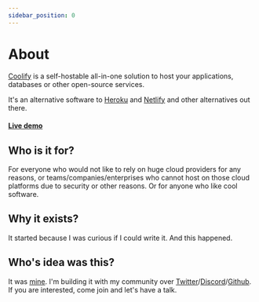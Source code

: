 ```yaml
---
sidebar_position: 0
---
```


# About

[Coolify](https://coolify.io) is a self-hostable all-in-one solution to host your applications, databases or other open-source services.

It's an alternative software to [Heroku](https://www.heroku.com/) and [Netlify](https://www.netlify.com/) and other alternatives out there.

#### [Live demo](https://demo.coolify.io/)

## Who is it for?
For everyone who would not like to rely on huge cloud providers for any reasons, or teams/companies/enterprises who cannot host on those cloud platforms due to security or other reasons. Or for anyone who like cool software.

## Why it exists?
It started because I was curious if I could write it. And this happened. 

## Who's idea was this?
It was [mine](https://twitter.com/andrasbacsai). I'm building it with my community over [Twitter](https://twitter.com/andrasbacsai)/[Discord](https://discord.gg/6rDM4fkymF)/[Github](https://github.com/coollabsio/coolify). If you are interested, come join and let's have a talk.